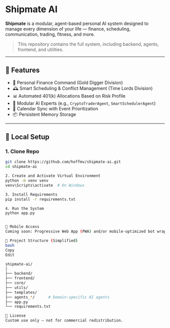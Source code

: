 # Shipmate AI

**Shipmate** is a modular, agent-based personal AI system designed to manage every dimension of your life — finance, scheduling, communication, trading, fitness, and more.

> This repository contains the full system, including backend, agents, frontend, and utilities.

---

## 🔧 Features

- 💸 Personal Finance Command (Gold Digger Division)
- 🕰️ Smart Scheduling & Conflict Management (Time Lords Division)
- 📊 Automated 401(k) Allocations Based on Risk Profile
- 🧠 Modular AI Experts (e.g., `CryptoTraderAgent`, `SmartSchedulerAgent`)
- 📅 Calendar Sync with Event Prioritization
- 📦 Persistent Memory Storage

---

## 🚀 Local Setup

### 1. Clone Repo

```bash
git clone https://github.com/hoffmv/shipmate-ai.git
cd shipmate-ai

2. Create and Activate Virtual Environment
python -m venv venv
venv\Scripts\activate  # On Windows

3. Install Requirements
pip install -r requirements.txt

4. Run the System
python app.py


📱 Mobile Access
Coming soon: Progressive Web App (PWA) and/or mobile-optimized bot wrapper.

📂 Project Structure (Simplified)
bash
Copy
Edit

shipmate-ai/
│
├── backend/
├── frontend/
├── core/
├── utils/
├── templates/
├── agents_*/      # Domain-specific AI agents
├── app.py
└── requirements.txt

📜 License
Custom use only – not for commercial redistribution.


